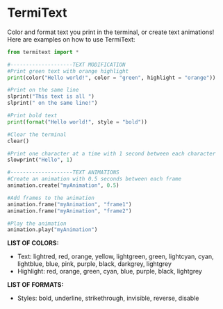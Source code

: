 # TermiText

Color and format text you print in the terminal, or create text animations!  
Here are examples on how to use TermiText:
```python
from termitext import *

#--------------------TEXT MODIFICATION
#Print green text with orange highlight
print(color("Hello world!", color = "green", highlight = "orange"))

#Print on the same line
slprint("This text is all ")
slprint(" on the same line!")

#Print bold text
print(format("Hello world!", style = "bold"))

#Clear the terminal
clear()

#Print one character at a time with 1 second between each character
slowprint("Hello", 1)

#--------------------TEXT ANIMATIONS
#Create an animation with 0.5 seconds between each frame
animation.create("myAnimation", 0.5)

#Add frames to the animation
animation.frame("myAnimation", "frame1")
animation.frame("myAnimation", "frame2")

#Play the animation
animation.play("myAnimation")
```  
**LIST OF COLORS:**  
- Text: lightred, red, orange, yellow, lightgreen, green, lightcyan, cyan, lightblue, blue, pink, purple, black, darkgrey,    lightgrey  
- Highlight: red, orange, green, cyan, blue, purple, black, lightgrey  

**LIST OF FORMATS:**  
- Styles: bold, underline, strikethrough, invisible, reverse, disable  

